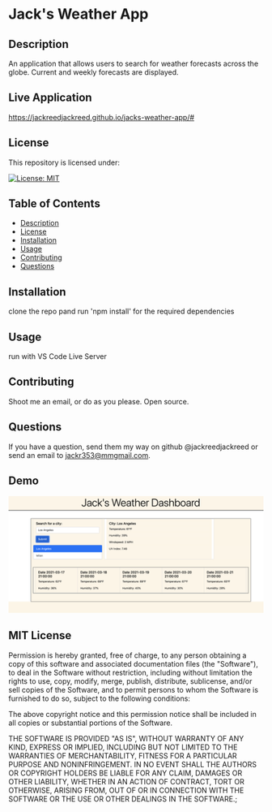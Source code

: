  # Jack's Weather App

  ## Description 
  
  An application that allows users to search for weather forecasts across the globe. Current and weekly forecasts are displayed. 
  
  ## Live Application
 https://jackreedjackreed.github.io/jacks-weather-app/#

  ## License 

  This repository is licensed under:   
  
  [![License: MIT](https://img.shields.io/badge/License-MIT-yellow.svg)](https://opensource.org/licenses/MIT)

  
  ## Table of Contents
  * [Description](#description)
  * [License](#license)
  * [Installation](#installation)
  * [Usage](#usage)
  * [Contributing](#contributing)
  * [Questions](#questions)

  ## Installation
  
  clone the repo pand run 'npm install' for the required dependencies

  ## Usage 
  
  run with VS Code Live Server

  ## Contributing 
  
  Shoot me an email, or do as you please. Open source. 

  ## Questions 
  
  If you have a question, send them my way on github @jackreedjackreed or send an email to jackr353@mmgmail.com.

   ## Demo 

  <img src="jacks-weather-app.png" alt="screnshot of application">
 
  ## MIT License

  Permission is hereby granted, free of charge, to any person obtaining a copy
  of this software and associated documentation files (the "Software"), to deal
  in the Software without restriction, including without limitation the rights
  to use, copy, modify, merge, publish, distribute, sublicense, and/or sell
  copies of the Software, and to permit persons to whom the Software is
  furnished to do so, subject to the following conditions:

  The above copyright notice and this permission notice shall be included in all
  copies or substantial portions of the Software.

  THE SOFTWARE IS PROVIDED "AS IS", WITHOUT WARRANTY OF ANY KIND, EXPRESS OR
  IMPLIED, INCLUDING BUT NOT LIMITED TO THE WARRANTIES OF MERCHANTABILITY,
  FITNESS FOR A PARTICULAR PURPOSE AND NONINFRINGEMENT. IN NO EVENT SHALL THE
  AUTHORS OR COPYRIGHT HOLDERS BE LIABLE FOR ANY CLAIM, DAMAGES OR OTHER
  LIABILITY, WHETHER IN AN ACTION OF CONTRACT, TORT OR OTHERWISE, ARISING FROM,
  OUT OF OR IN CONNECTION WITH THE SOFTWARE OR THE USE OR OTHER DEALINGS IN THE
SOFTWARE.;
